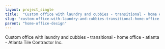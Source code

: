 ```yaml
---
layout: project_single
title:  "Custom office with laundry and cubbies - transitional - home office - atlanta - Atlanta Tile Contractor Inc."
slug: "custom-office-with-laundry-and-cubbies-transitional-home-office-atlanta-atlanta"
parent: "home-office-design"
---
```

Custom office with laundry and cubbies - transitional - home office - atlanta - Atlanta Tile Contractor Inc.